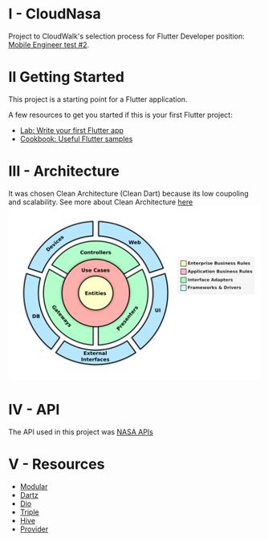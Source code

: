 # I - CloudNasa

Project to CloudWalk's selection process for Flutter Developer position: [Mobile Engineer test #2](https://gist.github.com/cloudwalk-tests/68db9331919d02c16b1e05c5daa0364f).

# II Getting Started

This project is a starting point for a Flutter application.

A few resources to get you started if this is your first Flutter project:

- [Lab: Write your first Flutter app](https://docs.flutter.dev/get-started/codelab)
- [Cookbook: Useful Flutter samples](https://docs.flutter.dev/cookbook)

# III - Architecture 

It was chosen Clean Architecture (Clean Dart) because its low coupoling and scalability.
See more about Clean Architecture [here](https://github.com/Flutterando/Clean-Dart)
![CleanDart](https://github.com/Flutterando/Clean-Dart/blob/master/imgs/img3.png?raw=true)

# IV - API

The API used in this project was [NASA APIs](https://api.nasa.gov/)

# V - Resources

- [Modular](https://pub.dev/packages/flutter_modular)
- [Dartz](https://pub.dev/packages/dartz)
- [Dio](https://pub.dev/packages/dio)
- [Triple](https://pub.dev/packages/flutter_triple)
- [Hive](hhttps://pub.dev/packages/hive)
- [Provider](hhttps://pub.dev/packages/provider)